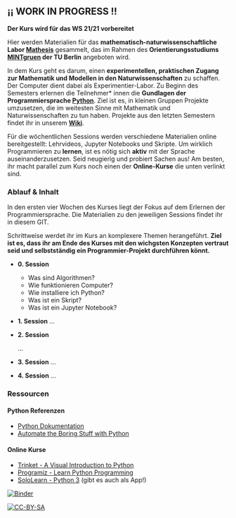 ## ¡¡ WORK IN PROGRESS !!

**Der Kurs wird für das WS 21/21 vorbereitet**

Hier werden Materialien für das **mathematisch-naturwissenschaftliche Labor [Mathesis](https://www.mintgruen.tu-berlin.de/studium-und-lehre/mintgruen-labore/mathesis/)** gesammelt, das im Rahmen des **Orientierungsstudiums [MINTgruen](https://www.mintgruen.tu-berlin.de) der TU Berlin** angeboten wird.

In dem Kurs geht es darum, einen **experimentellen, praktischen Zugang zur Mathematik und Modellen in den Naturwissenschaften** zu schaffen. Der Computer dient dabei als Experimentier-Labor. Zu Beginn des Semesters erlernen die Teilnehmer* innen die **Gundlagen der Programmiersprache [Python](https://de.wikipedia.org/wiki/Python_(Programmiersprache))**. Ziel ist es, in kleinen Gruppen Projekte umzusetzen, die im weitesten Sinne mit Mathematik und Naturwissenschaften zu tun haben. Projekte aus den letzten Semestern findet ihr in unserem [**Wiki**](https://www.mintgruen.tu-berlin.de/mathesisWiki/doku.php).

Für die wöchentlichen Sessions werden verschiedene Materialien online bereitgestellt: Lehrvideos, Jupyter Notebooks und Skripte. Um wirklich Programmieren zu **lernen**, ist es nötig sich **aktiv** mit der Sprache auseinanderzusetzen. Seid neugierig und probiert Sachen aus! Am besten, ihr macht parallel zum Kurs noch einen der **Online-Kurse** die unten verlinkt sind.

### Ablauf & Inhalt
In den ersten vier Wochen des Kurses liegt der Fokus auf dem Erlernen der Programmiersprache. Die Materialien zu den jeweiligen Sessions findet ihr in  diesem GIT. 

Schrittweise werdet ihr im Kurs an komplexere Themen herangeführt. **Ziel ist es, dass ihr am Ende des Kurses mit den wichgsten Konzepten vertraut seid und selbstständig ein Programmier-Projekt durchführen könnt.**

* **0. Session**
    
    * Was sind Algorithmen?
    * Wie funktionieren  Computer?
    * Wie installiere ich Python?
    * Was ist ein Skript?
    * Was ist ein Jupyter Notebook?
    
* **1. Session** 
    ...
* **2. Session**

    ...
* **3. Session**
    ...
* **4. Session**
    ...

### Ressourcen

#### Python Referenzen
* [Python Dokumentation](https://docs.python.org/3/)
* [Automate the Boring Stuff with Python](https://automatetheboringstuff.com)

#### Online Kurse
* [Trinket - A Visual Introduction to Python](https://hourofpython.trinket.io/a-visual-introduction-to-python#/welcome/an-hour-of-code)
* [Programiz - Learn Python Programming](https://www.programiz.com/python-programming)
* [SoloLearn - Python 3](https://www.sololearn.com/Course/Python/) (gibt es auch als App!)


[![Binder](https://mybinder.org/badge_logo.svg)](https://mybinder.org/v2/gh/andreaheilrath/mathesis/master)

[![CC-BY-SA](https://licensebuttons.net/l/by-sa/3.0/80x15.png)](https://creativecommons.org/licenses/by-sa/4.0/deed.de)

